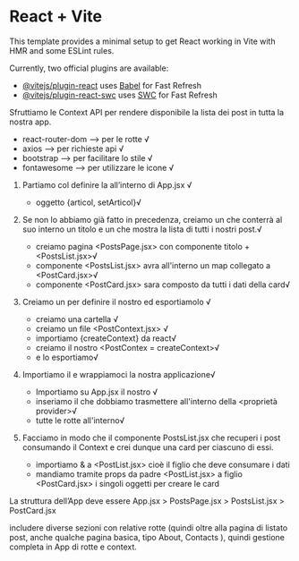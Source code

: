 # React + Vite

This template provides a minimal setup to get React working in Vite with HMR and some ESLint rules.

Currently, two official plugins are available:

- [@vitejs/plugin-react](https://github.com/vitejs/vite-plugin-react/blob/main/packages/plugin-react/README.md) uses [Babel](https://babeljs.io/) for Fast Refresh
- [@vitejs/plugin-react-swc](https://github.com/vitejs/vite-plugin-react-swc) uses [SWC](https://swc.rs/) for Fast Refresh


<!-- Consegna -->
Sfruttiamo le Context API per rendere disponibile la lista dei post in tutta la nostra app.

<!-- preparazione del progetto -->
<!-- pacchetti installati -->
- react-router-dom  --> per le rotte √
- axios --> per richieste api √
- bootstrap --> per facilitare lo stile √
- fontawesome --> per utilizzare le icone √


<!-- esercizio -->
1. Partiamo col definire la <lista dei post> all’interno di App.jsx √
    - oggetto {articol, setArticol}√

2. Se non lo abbiamo già fatto in precedenza, creiamo un <componente PostsPage.jsx> che conterrà al suo interno un titolo e un <componente PostsList.jsx> che mostra la lista di tutti i nostri post.√
    - creiamo pagina <PostsPage.jsx> con componente titolo + <PostsList.jsx>√
    - componente <PostsList.jsx> avra all'interno un map collegato a <PostCard.jsx>√
    - componente <PostCard.jsx> sara composto da tutti i dati della card√

3. Creiamo un <file> per definire il nostro <Context> ed esportiamolo √
    - creiamo una cartella <Context> √
    - creiamo un file <PostContext.jsx> √
    - importiamo {createContext} da react√
    - creiamo il nostro <PostContex = createContext>√
    - e lo esportiamo√

4. Importiamo il <Provider in App.jsx> e wrappiamoci la nostra applicazione√
    - Importiamo su App.jsx il nostro <PostContext>√
    - inseriamo il <valore> che dobbiamo trasmettere all'interno della <proprietà provider>√
    - <wrappiamo> tutte le rotte all'interno√
    
5. Facciamo in modo che il componente PostsList.jsx che recuperi i post consumando il Context e crei dunque una card per ciascuno di essi.
    - importiamo <useContext> & <PostContext> a <PostList.jsx> cioè il figlio che deve consumare i dati
    - mandiamo tramite props da padre <PostList.jsx> a figlio <PostCard.jsx> i singoli oggetti per creare le card

<!-- NOTE -->
La struttura dell’App deve essere App.jsx > PostsPage.jsx > PostsList.jsx > PostCard.jsx

<!-- Bonus -->
includere diverse sezioni con relative rotte (quindi oltre alla pagina di listato post, anche qualche pagina basica, tipo About, Contacts ), quindi gestione completa in App di rotte e context.